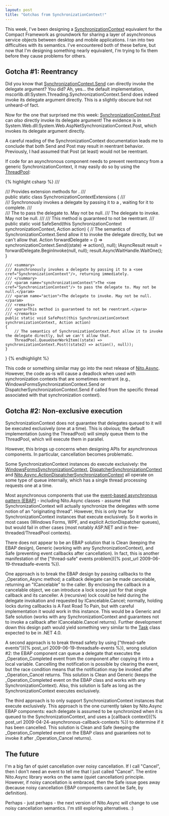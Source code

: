 ```yaml
---
layout: post
title: "Gotchas from SynchronizationContext!"
---
```

This week, I've been designing a [SynchronizationContext](http://msdn.microsoft.com/en-us/library/system.threading.synchronizationcontext.aspx?WT.mc_id=DT-MVP-5000058) equivalent for the Compact Framework as groundwork for sharing a layer of asynchronous service objects between desktop and mobile applications. I ran into two difficulties with its semantics. I've encountered both of these before, but now that I'm designing something nearly equivalent, I'm trying to fix them before they cause problems for others.

## Gotcha #1: Reentrancy

Did you know that [SynchronizationContext.Send](http://msdn.microsoft.com/en-us/library/system.threading.synchronizationcontext.send.aspx?WT.mc_id=DT-MVP-5000058) can directly invoke the delegate argument? You did? Ah, yes... the default implementation, mscorlib.dll:System.Threading.SynchronizationContext.Send does indeed invoke its delegate argument directly. This is a slightly obscure but not unheard-of fact.

Now for the one that surprised me this week: [SynchronizationContext.Post](http://msdn.microsoft.com/en-us/library/system.threading.synchronizationcontext.post.aspx?WT.mc_id=DT-MVP-5000058) can _also_ directly invoke its delegate argument! The evidence is in System.Web.dll:System.Web.AspNetSynchronizationContext.Post, which invokes its delegate argument directly.

A careful reading of the SynchronizationContext documentation leads me to conclude that both Send and Post may result in reentrant behavior. Previously, I had assumed that Post (at least) would not be reentrant.

If code for an asynchronous component needs to prevent reentrancy from a generic SynchronizationContext, it may easily do so by using the [ThreadPool](http://msdn.microsoft.com/en-us/library/system.threading.threadpool.aspx?WT.mc_id=DT-MVP-5000058):

{% highlight csharp %}
/// <summary>
/// Provides extension methods for <see cref="SynchronizationContext"/>.
/// </summary>
public static class SynchronizationContextExtensions
{
    /// <summary>
    /// Synchronously invokes a delegate by passing it to a <see cref="SynchronizationContext"/>, waiting for it to complete.
    /// </summary>
    /// <param name="synchronizationContext">The <see cref="SynchronizationContext"/> to pass the delegate to. May not be null.</param>
    /// <param name="action">The delegate to invoke. May not be null.</param>
    /// <remarks>
    /// <para>This method is guaranteed to not be reentrant.</para>
    /// </remarks>
    public static void SafeSend(this SynchronizationContext synchronizationContext, Action action)
    {
        // The semantics of SynchronizationContext.Send allow it to invoke the delegate directly, but we can't allow that.
        Action forwardDelegate = () => synchronizationContext.Send((state) => action(), null);
        IAsyncResult result = forwardDelegate.BeginInvoke(null, null);
        result.AsyncWaitHandle.WaitOne();
    }

    /// <summary>
    /// Asynchronously invokes a delegate by passing it to a <see cref="SynchronizationContext"/>, returning immediately.
    /// </summary>
    /// <param name="synchronizationContext">The <see cref="SynchronizationContext"/> to pass the delegate to. May not be null.</param>
    /// <param name="action">The delegate to invoke. May not be null.</param>
    /// <remarks>
    /// <para>This method is guaranteed to not be reentrant.</para>
    /// </remarks>
    public static void SafePost(this SynchronizationContext synchronizationContext, Action action)
    {
        // The semantics of SynchronizationContext.Post allow it to invoke the delegate directly, but we can't allow that.
        ThreadPool.QueueUserWorkItem((state) => synchronizationContext.Post((state2) => action(), null));
    }
}
{% endhighlight %}

This code or something similar may go into the next release of [Nito.Async](https://github.com/StephenClearyArchive/Nito.Asynchronous). However, the code as-is will cause a deadlock when used with synchronization contexts that are sometimes reentrant (e.g., WindowsFormsSynchronizationContext.Send or DispatcherSynchronizationContext.Send if called from the specific thread associated with that synchronization context).

## Gotcha #2: Non-exclusive execution

SynchronizationContext does not guarantee that delegates queued to it will be executed exclusively (one at a time). This is obvious; the default implementation (using the ThreadPool) will simply queue them to the ThreadPool, which will execute them in parallel.

However, this brings up concerns when designing APIs for asynchronous components. In particular, cancellation becomes problematic.

Some SynchronizationContext instances do execute exclusively: the [WindowsFormsSynchronizationContext](http://msdn.microsoft.com/en-us/library/system.windows.forms.windowsformssynchronizationcontext.aspx?WT.mc_id=DT-MVP-5000058), [DispatcherSynchronizationContext](http://msdn.microsoft.com/en-us/library/system.windows.threading.dispatchersynchronizationcontext.aspx?WT.mc_id=DT-MVP-5000058) and [Nito.Async.ActionDispatcherSynchronizationContext](https://github.com/StephenClearyArchive/Nito.Asynchronous) all operate on some type of queue internally, which has a single thread processing requests one at a time.

Most asynchronous components that use the [event-based asynchronous pattern (EBAP)](http://msdn.microsoft.com/en-us/library/wewwczdw.aspx?WT.mc_id=DT-MVP-5000058) - including Nito.Async classes - assume that SynchronizationContext will actually synchronize the delegates with some notion of an "originating thread". However, this is only true for SynchronizationContext instances that execute exclusively. So it works in most cases (Windows Forms, WPF, and explicit ActionDispatcher queues), but would fail in other cases (most notably ASP.NET and in free-threaded/ThreadPool contexts).

There does not appear to be an EBAP solution that is Clean (keeping the EBAP design), Generic (working with any SynchronizationContext), and Safe (preventing event callbacks after cancellation). In fact, this is another manifestation of the ["thread-safe" events problem]({% post_url 2009-06-19-threadsafe-events %}).

One approach is to break the EBAP design by passing callbacks to the _Operation_Async method; a callback delegate can be made cancelable, returning an "ICancelable" to the caller. By enclosing the callback in a cancelable object, we can introduce a lock scope just for that single callback and its canceller. A (recursive) lock could be held during the delegate invokation and requested by ICancelable.Cancel; normally, holding locks during callbacks is A Fast Road To Pain, but with careful implementation it would work in this instance. This would be a Generic and Safe solution (works with any SynchronizationContext and guarantees not to invoke a callback after ICancelable.Cancel returns). Further development down this design path would yield something very similar to the [Task](http://msdn.microsoft.com/en-us/library/system.threading.tasks.task(VS.100).aspx?WT.mc_id=DT-MVP-5000058) class expected to be in .NET 4.0.

A second approach is to break thread safety by using ["thread-safe events"]({% post_url 2009-06-19-threadsafe-events %}), wrong solution #2: the EBAP component can queue a delegate that executes the _Operation_Completed event from the component after copying it into a local variable. Cancelling the notification is possible by clearing the event, but the race condition means that the notification may be invoked after _Operation_Cancel returns. This solution is Clean and Generic (keeps the _Operation_Completed event on the EBAP class and works with any SynchronizationContext). Also, this solution is Safe as long as the SynchronizationContext executes exclusively.

The third approach is to only support SynchronizationContext instances that execute exclusively. This approach is the one currently taken by Nito.Async EBAP components: each delegate is assumed to be synchronized when it is queued to the SynchronizationContext, and uses a [callback context]({% post_url 2009-04-24-asynchronous-callback-contexts %}) to determine if it has been cancelled. This solution is Clean and Safe (keeping the _Operation_Completed event on the EBAP class and guarantees not to invoke it after _Operation_Cancel returns).

## The future

I'm a big fan of quiet cancellation over noisy cancellation. If I call "Cancel", then I don't need an event to tell me that I just called "Cancel". The entire Nito.Async library works on the same (quiet cancellation) principle. However, if noisy cancellation is embraced, then the Safe issue goes away (because noisy cancellation EBAP components cannot be Safe, by definition).

Perhaps - just perhaps - the next version of Nito.Async will change to use noisy cancellation semantics. I'm still exploring alternatives. :)

